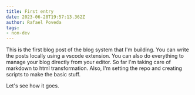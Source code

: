 ```yaml
---
title: First entry
date: 2023-06-28T19:57:13.362Z
author: Rafael Poveda
tags:
- non-dev
---
```


This is the first blog post of the blog system that I'm building. You can write the posts locally using a vscode extension. You can also do everything to manage your blog directly from your editor. So far I'm taking care of markdown to html transformation. Also, I'm setting the repo and creating scripts to make the basic stuff.

Let's see how it goes.

